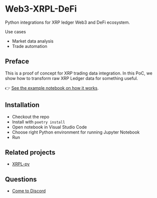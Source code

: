 # Web3-XRPL-DeFi

Python integrations for XRP ledger Web3 and DeFi ecosystem.

Use cases

- Market data analysis
- Trade automation

## Preface

This is a proof of concept for XRP trading data integration. In this PoC, 
we show how to transform raw XRP Ledger data for something useful.

 👉 [See the example notebook on how it works](./examples/crypto-xrp-price.ipynb).

## Installation

- Checkout the repo
- Install with `poetry install`
- Open notebook in Visual Studio Code
- Choose right Python environment for running Jupyter Notebook
- Run

## Related projects

- [XRPL-py](https://github.com/XRPLF/xrpl-py)

## Questions

- [Come to Discord](https://tradingstrategy.ai/community)